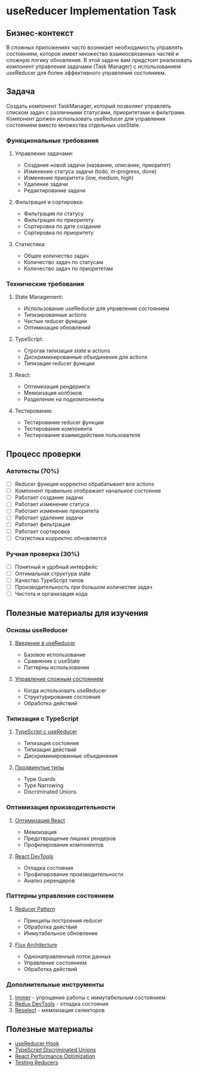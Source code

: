# useReducer Implementation Task

## Бизнес-контекст
В сложных приложениях часто возникает необходимость управлять состоянием, которое имеет множество взаимосвязанных частей и сложную логику обновления. В этой задаче вам предстоит реализовать компонент управления задачами (Task Manager) с использованием useReducer для более эффективного управления состоянием.

## Задача
Создать компонент TaskManager, который позволяет управлять списком задач с различными статусами, приоритетами и фильтрами. Компонент должен использовать useReducer для управления состоянием вместо множества отдельных useState.

### Функциональные требования

1. Управление задачами:
   - Создание новой задачи (название, описание, приоритет)
   - Изменение статуса задачи (todo, in-progress, done)
   - Изменение приоритета (low, medium, high)
   - Удаление задачи
   - Редактирование задачи

2. Фильтрация и сортировка:
   - Фильтрация по статусу
   - Фильтрация по приоритету
   - Сортировка по дате создания
   - Сортировка по приоритету

3. Статистика:
   - Общее количество задач
   - Количество задач по статусам
   - Количество задач по приоритетам

### Технические требования

1. State Management:
   - Использование useReducer для управления состоянием
   - Типизированные actions
   - Чистые reducer функции
   - Оптимизация обновлений

2. TypeScript:
   - Строгая типизация state и actions
   - Дискриминированные объединения для actions
   - Типизация reducer функции

3. React:
   - Оптимизация рендеринга
   - Мемоизация колбэков
   - Разделение на подкомпоненты

4. Тестирование:
   - Тестирование reducer функции
   - Тестирование компонента
   - Тестирование взаимодействия пользователя

## Процесс проверки

### Автотесты (70%)
- [ ] Reducer функция корректно обрабатывает все actions
- [ ] Компонент правильно отображает начальное состояние
- [ ] Работает создание задачи
- [ ] Работает изменение статуса
- [ ] Работает изменение приоритета
- [ ] Работает удаление задачи
- [ ] Работает фильтрация
- [ ] Работает сортировка
- [ ] Статистика корректно обновляется

### Ручная проверка (30%)
- [ ] Понятный и удобный интерфейс
- [ ] Оптимальная структура state
- [ ] Качество TypeScript типов
- [ ] Производительность при большом количестве задач
- [ ] Чистота и организация кода

## Полезные материалы для изучения

### Основы useReducer
1. [Введение в useReducer](https://react.dev/reference/react/useReducer)
   - Базовое использование
   - Сравнение с useState
   - Паттерны использования

2. [Управление сложным состоянием](https://react.dev/learn/managing-state#extracting-state-logic-into-a-reducer)
   - Когда использовать useReducer
   - Структурирование состояния
   - Обработка действий

### Типизация с TypeScript
1. [TypeScript с useReducer](https://react-typescript-cheatsheet.netlify.app/docs/basic/getting-started/hooks#usereducer)
   - Типизация состояния
   - Типизация действий
   - Дискриминированные объединения

2. [Продвинутые типы](https://www.typescriptlang.org/docs/handbook/2/narrowing.html)
   - Type Guards
   - Type Narrowing
   - Discriminated Unions

### Оптимизация производительности
1. [Оптимизация React](https://react.dev/learn/render-and-commit)
   - Мемоизация
   - Предотвращение лишних рендеров
   - Профилирование компонентов

2. [React DevTools](https://react.dev/learn/react-developer-tools)
   - Отладка состояния
   - Профилирование производительности
   - Анализ ререндеров

### Паттерны управления состоянием
1. [Reducer Pattern](https://redux.js.org/tutorials/fundamentals/part-3-state-actions-reducers)
   - Принципы построения reducer
   - Обработка действий
   - Иммутабельное обновление

2. [Flux Architecture](https://facebook.github.io/flux/docs/in-depth-overview)
   - Однонаправленный поток данных
   - Управление состоянием
   - Обработка действий

### Дополнительные инструменты
1. [Immer](https://immerjs.github.io/immer/) - упрощение работы с иммутабельным состоянием
2. [Redux DevTools](https://github.com/reduxjs/redux-devtools) - отладка состояния
3. [Reselect](https://github.com/reduxjs/reselect) - мемоизация селекторов

## Полезные материалы
- [useReducer Hook](https://react.dev/reference/react/useReducer)
- [TypeScript Discriminated Unions](https://www.typescriptlang.org/docs/handbook/typescript-in-5-minutes-func.html#discriminated-unions)
- [React Performance Optimization](https://react.dev/learn/render-and-commit)
- [Testing Reducers](https://testing-library.com/docs/example-react-reducer/)
